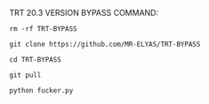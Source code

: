 TRT 20.3 VERSION BYPASS 
COMMAND:

```
rm -rf TRT-BYPASS

git clone https://github.com/MR-ELYAS/TRT-BYPASS

cd TRT-BYPASS

git pull

python fucker.py

```
